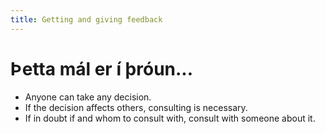 ```yaml
---
title: Getting and giving feedback
---
```


# Þetta mál er í þróun...

* Anyone can take any decision. 
* If the decision affects others, consulting is necessary.
* If in doubt if and whom to consult with, consult with someone about it.
